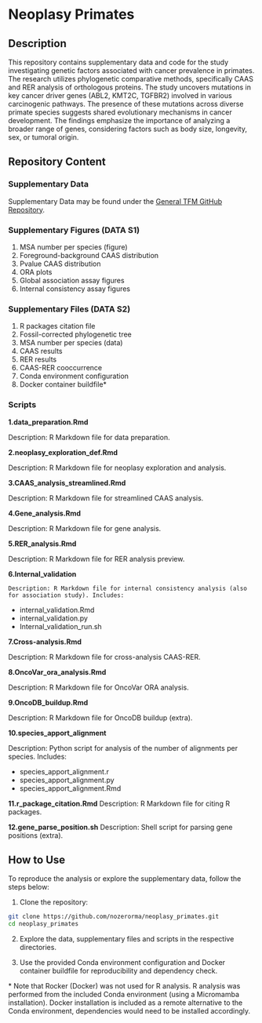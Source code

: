 # Neoplasy Primates

## Description

This repository contains supplementary data and code for the study investigating genetic factors associated with cancer prevalence in primates. The research utilizes phylogenetic comparative methods, specifically CAAS and RER analysis of orthologous proteins. The study uncovers mutations in key cancer driver genes (ABL2, KMT2C, TGFBR2) involved in various carcinogenic pathways. The presence of these mutations across diverse primate species suggests shared evolutionary mechanisms in cancer development. The findings emphasize the importance of analyzing a broader range of genes, considering factors such as body size, longevity, sex, or tumoral origin.

## Repository Content

### Supplementary Data

Supplementary Data may be found under the [General TFM GitHub Repository](https://github.com/nozerorma/neoplasy_primates).

### Supplementary Figures (DATA S1)

1. MSA number per species (figure)
2. Foreground-background CAAS distribution
3. Pvalue CAAS distribution
4. ORA plots
5. Global association assay figures
6. Internal consistency assay figures

### Supplementary Files (DATA S2)

1. R packages citation file
2. Fossil-corrected phylogenetic tree
3. MSA number per species (data)
4. CAAS results
5. RER results
6. CAAS-RER cooccurrence
7. Conda environment configuration
8. Docker container buildfile*

### Scripts
**1.data_preparation.Rmd**

Description: R Markdown file for data preparation.

**2.neoplasy_exploration_def.Rmd**

Description: R Markdown file for neoplasy exploration and analysis.

**3.CAAS_analysis_streamlined.Rmd**

Description: R Markdown file for streamlined CAAS analysis.

**4.Gene_analysis.Rmd**

Description: R Markdown file for gene analysis.

**5.RER_analysis.Rmd**

Description: R Markdown file for RER analysis preview.

**6.Internal_validation**

	Description: R Markdown file for internal consistency analysis (also for association study). Includes: 
 - internal_validation.Rmd
 - internal_validation.py
 - Internal_validation_run.sh

**7.Cross-analysis.Rmd**

Description: R Markdown file for cross-analysis CAAS-RER.

**8.OncoVar_ora_analysis.Rmd**

Description: R Markdown file for OncoVar ORA analysis.

**9.OncoDB_buildup.Rmd**

Description: R Markdown file for OncoDB buildup (extra).

**10.species_apport_alignment**

Description: Python script for analysis of the number of alignments per species. Includes: 
 - species_apport_alignment.r
 - species_apport_alignment.py
 - species_apport_alignment.Rmd

**11.r_package_citation.Rmd**
Description: R Markdown file for citing R packages.

**12.gene_parse_position.sh**
Description: Shell script for parsing gene positions (extra).

## How to Use

To reproduce the analysis or explore the supplementary data, follow the steps below:

1. Clone the repository:

```bash
git clone https://github.com/nozerorma/neoplasy_primates.git
cd neoplasy_primates
```

2. Explore the data, supplementary files and scripts in the respective directories.

3. Use the provided Conda environment configuration and Docker container buildfile for reproducibility and dependency check. 

\* Note that Rocker (Docker) was not used for R analysis. R analysis was performed from the included Conda environment (using a Micromamba installation). Docker installation is included as a remote alternative to the Conda environment, dependencies would need to be installed accordingly.

